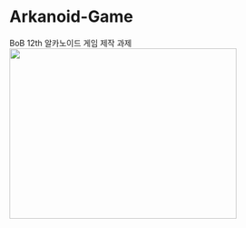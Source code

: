 # Arkanoid-Game
BoB 12th 알카노이드 게임 제작 과제
<br>
<img src="https://github.com/subin1107/Arkanoid-Game/assets/52734462/2652adbc-1fa3-489e-90dc-ae08738971fe"  width="400" height="300"/>


